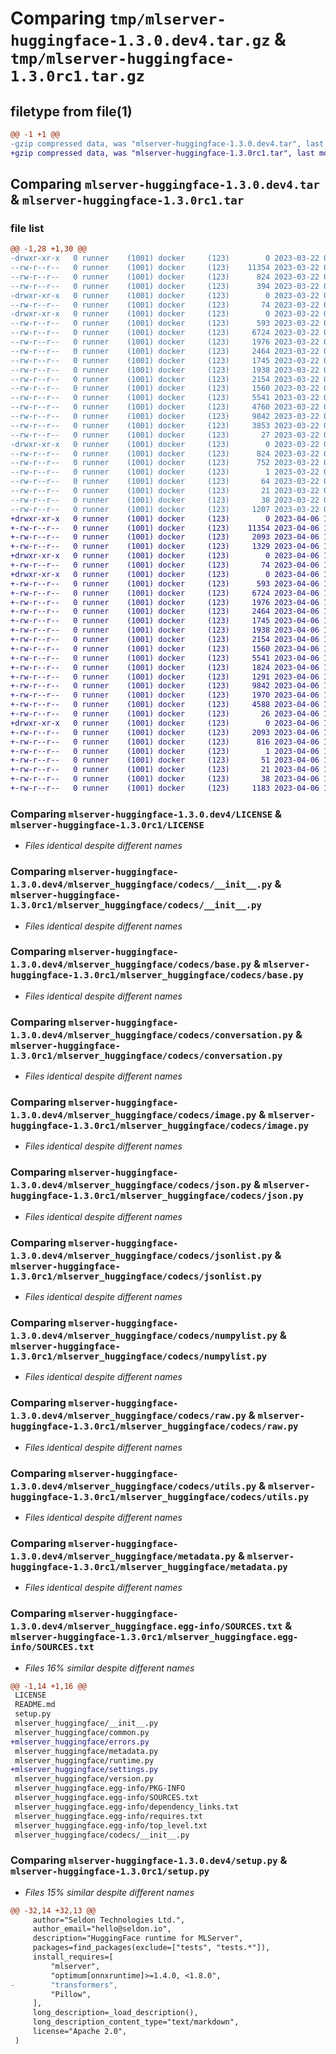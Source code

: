 # Comparing `tmp/mlserver-huggingface-1.3.0.dev4.tar.gz` & `tmp/mlserver-huggingface-1.3.0rc1.tar.gz`

## filetype from file(1)

```diff
@@ -1 +1 @@
-gzip compressed data, was "mlserver-huggingface-1.3.0.dev4.tar", last modified: Wed Mar 22 09:49:14 2023, max compression
+gzip compressed data, was "mlserver-huggingface-1.3.0rc1.tar", last modified: Thu Apr  6 13:36:32 2023, max compression
```

## Comparing `mlserver-huggingface-1.3.0.dev4.tar` & `mlserver-huggingface-1.3.0rc1.tar`

### file list

```diff
@@ -1,28 +1,30 @@
-drwxr-xr-x   0 runner    (1001) docker     (123)        0 2023-03-22 09:49:14.092414 mlserver-huggingface-1.3.0.dev4/
--rw-r--r--   0 runner    (1001) docker     (123)    11354 2023-03-22 09:48:42.000000 mlserver-huggingface-1.3.0.dev4/LICENSE
--rw-r--r--   0 runner    (1001) docker     (123)      824 2023-03-22 09:49:14.092414 mlserver-huggingface-1.3.0.dev4/PKG-INFO
--rw-r--r--   0 runner    (1001) docker     (123)      394 2023-03-22 09:48:42.000000 mlserver-huggingface-1.3.0.dev4/README.md
-drwxr-xr-x   0 runner    (1001) docker     (123)        0 2023-03-22 09:49:14.088414 mlserver-huggingface-1.3.0.dev4/mlserver_huggingface/
--rw-r--r--   0 runner    (1001) docker     (123)       74 2023-03-22 09:48:42.000000 mlserver-huggingface-1.3.0.dev4/mlserver_huggingface/__init__.py
-drwxr-xr-x   0 runner    (1001) docker     (123)        0 2023-03-22 09:49:14.092414 mlserver-huggingface-1.3.0.dev4/mlserver_huggingface/codecs/
--rw-r--r--   0 runner    (1001) docker     (123)      593 2023-03-22 09:48:42.000000 mlserver-huggingface-1.3.0.dev4/mlserver_huggingface/codecs/__init__.py
--rw-r--r--   0 runner    (1001) docker     (123)     6724 2023-03-22 09:48:42.000000 mlserver-huggingface-1.3.0.dev4/mlserver_huggingface/codecs/base.py
--rw-r--r--   0 runner    (1001) docker     (123)     1976 2023-03-22 09:48:42.000000 mlserver-huggingface-1.3.0.dev4/mlserver_huggingface/codecs/conversation.py
--rw-r--r--   0 runner    (1001) docker     (123)     2464 2023-03-22 09:48:42.000000 mlserver-huggingface-1.3.0.dev4/mlserver_huggingface/codecs/image.py
--rw-r--r--   0 runner    (1001) docker     (123)     1745 2023-03-22 09:48:42.000000 mlserver-huggingface-1.3.0.dev4/mlserver_huggingface/codecs/json.py
--rw-r--r--   0 runner    (1001) docker     (123)     1938 2023-03-22 09:48:42.000000 mlserver-huggingface-1.3.0.dev4/mlserver_huggingface/codecs/jsonlist.py
--rw-r--r--   0 runner    (1001) docker     (123)     2154 2023-03-22 09:48:42.000000 mlserver-huggingface-1.3.0.dev4/mlserver_huggingface/codecs/numpylist.py
--rw-r--r--   0 runner    (1001) docker     (123)     1560 2023-03-22 09:48:42.000000 mlserver-huggingface-1.3.0.dev4/mlserver_huggingface/codecs/raw.py
--rw-r--r--   0 runner    (1001) docker     (123)     5541 2023-03-22 09:48:42.000000 mlserver-huggingface-1.3.0.dev4/mlserver_huggingface/codecs/utils.py
--rw-r--r--   0 runner    (1001) docker     (123)     4760 2023-03-22 09:48:42.000000 mlserver-huggingface-1.3.0.dev4/mlserver_huggingface/common.py
--rw-r--r--   0 runner    (1001) docker     (123)     9842 2023-03-22 09:48:42.000000 mlserver-huggingface-1.3.0.dev4/mlserver_huggingface/metadata.py
--rw-r--r--   0 runner    (1001) docker     (123)     3853 2023-03-22 09:48:42.000000 mlserver-huggingface-1.3.0.dev4/mlserver_huggingface/runtime.py
--rw-r--r--   0 runner    (1001) docker     (123)       27 2023-03-22 09:48:42.000000 mlserver-huggingface-1.3.0.dev4/mlserver_huggingface/version.py
-drwxr-xr-x   0 runner    (1001) docker     (123)        0 2023-03-22 09:49:14.092414 mlserver-huggingface-1.3.0.dev4/mlserver_huggingface.egg-info/
--rw-r--r--   0 runner    (1001) docker     (123)      824 2023-03-22 09:49:14.000000 mlserver-huggingface-1.3.0.dev4/mlserver_huggingface.egg-info/PKG-INFO
--rw-r--r--   0 runner    (1001) docker     (123)      752 2023-03-22 09:49:14.000000 mlserver-huggingface-1.3.0.dev4/mlserver_huggingface.egg-info/SOURCES.txt
--rw-r--r--   0 runner    (1001) docker     (123)        1 2023-03-22 09:49:14.000000 mlserver-huggingface-1.3.0.dev4/mlserver_huggingface.egg-info/dependency_links.txt
--rw-r--r--   0 runner    (1001) docker     (123)       64 2023-03-22 09:49:14.000000 mlserver-huggingface-1.3.0.dev4/mlserver_huggingface.egg-info/requires.txt
--rw-r--r--   0 runner    (1001) docker     (123)       21 2023-03-22 09:49:14.000000 mlserver-huggingface-1.3.0.dev4/mlserver_huggingface.egg-info/top_level.txt
--rw-r--r--   0 runner    (1001) docker     (123)       38 2023-03-22 09:49:14.092414 mlserver-huggingface-1.3.0.dev4/setup.cfg
--rw-r--r--   0 runner    (1001) docker     (123)     1207 2023-03-22 09:48:42.000000 mlserver-huggingface-1.3.0.dev4/setup.py
+drwxr-xr-x   0 runner    (1001) docker     (123)        0 2023-04-06 13:36:32.842879 mlserver-huggingface-1.3.0rc1/
+-rw-r--r--   0 runner    (1001) docker     (123)    11354 2023-04-06 13:35:49.000000 mlserver-huggingface-1.3.0rc1/LICENSE
+-rw-r--r--   0 runner    (1001) docker     (123)     2093 2023-04-06 13:36:32.842879 mlserver-huggingface-1.3.0rc1/PKG-INFO
+-rw-r--r--   0 runner    (1001) docker     (123)     1329 2023-04-06 13:35:49.000000 mlserver-huggingface-1.3.0rc1/README.md
+drwxr-xr-x   0 runner    (1001) docker     (123)        0 2023-04-06 13:36:32.838879 mlserver-huggingface-1.3.0rc1/mlserver_huggingface/
+-rw-r--r--   0 runner    (1001) docker     (123)       74 2023-04-06 13:35:49.000000 mlserver-huggingface-1.3.0rc1/mlserver_huggingface/__init__.py
+drwxr-xr-x   0 runner    (1001) docker     (123)        0 2023-04-06 13:36:32.842879 mlserver-huggingface-1.3.0rc1/mlserver_huggingface/codecs/
+-rw-r--r--   0 runner    (1001) docker     (123)      593 2023-04-06 13:35:49.000000 mlserver-huggingface-1.3.0rc1/mlserver_huggingface/codecs/__init__.py
+-rw-r--r--   0 runner    (1001) docker     (123)     6724 2023-04-06 13:35:49.000000 mlserver-huggingface-1.3.0rc1/mlserver_huggingface/codecs/base.py
+-rw-r--r--   0 runner    (1001) docker     (123)     1976 2023-04-06 13:35:49.000000 mlserver-huggingface-1.3.0rc1/mlserver_huggingface/codecs/conversation.py
+-rw-r--r--   0 runner    (1001) docker     (123)     2464 2023-04-06 13:35:49.000000 mlserver-huggingface-1.3.0rc1/mlserver_huggingface/codecs/image.py
+-rw-r--r--   0 runner    (1001) docker     (123)     1745 2023-04-06 13:35:49.000000 mlserver-huggingface-1.3.0rc1/mlserver_huggingface/codecs/json.py
+-rw-r--r--   0 runner    (1001) docker     (123)     1938 2023-04-06 13:35:49.000000 mlserver-huggingface-1.3.0rc1/mlserver_huggingface/codecs/jsonlist.py
+-rw-r--r--   0 runner    (1001) docker     (123)     2154 2023-04-06 13:35:49.000000 mlserver-huggingface-1.3.0rc1/mlserver_huggingface/codecs/numpylist.py
+-rw-r--r--   0 runner    (1001) docker     (123)     1560 2023-04-06 13:35:49.000000 mlserver-huggingface-1.3.0rc1/mlserver_huggingface/codecs/raw.py
+-rw-r--r--   0 runner    (1001) docker     (123)     5541 2023-04-06 13:35:49.000000 mlserver-huggingface-1.3.0rc1/mlserver_huggingface/codecs/utils.py
+-rw-r--r--   0 runner    (1001) docker     (123)     1824 2023-04-06 13:35:49.000000 mlserver-huggingface-1.3.0rc1/mlserver_huggingface/common.py
+-rw-r--r--   0 runner    (1001) docker     (123)     1291 2023-04-06 13:35:49.000000 mlserver-huggingface-1.3.0rc1/mlserver_huggingface/errors.py
+-rw-r--r--   0 runner    (1001) docker     (123)     9842 2023-04-06 13:35:49.000000 mlserver-huggingface-1.3.0rc1/mlserver_huggingface/metadata.py
+-rw-r--r--   0 runner    (1001) docker     (123)     1970 2023-04-06 13:35:49.000000 mlserver-huggingface-1.3.0rc1/mlserver_huggingface/runtime.py
+-rw-r--r--   0 runner    (1001) docker     (123)     4588 2023-04-06 13:35:49.000000 mlserver-huggingface-1.3.0rc1/mlserver_huggingface/settings.py
+-rw-r--r--   0 runner    (1001) docker     (123)       26 2023-04-06 13:35:49.000000 mlserver-huggingface-1.3.0rc1/mlserver_huggingface/version.py
+drwxr-xr-x   0 runner    (1001) docker     (123)        0 2023-04-06 13:36:32.838879 mlserver-huggingface-1.3.0rc1/mlserver_huggingface.egg-info/
+-rw-r--r--   0 runner    (1001) docker     (123)     2093 2023-04-06 13:36:32.000000 mlserver-huggingface-1.3.0rc1/mlserver_huggingface.egg-info/PKG-INFO
+-rw-r--r--   0 runner    (1001) docker     (123)      816 2023-04-06 13:36:32.000000 mlserver-huggingface-1.3.0rc1/mlserver_huggingface.egg-info/SOURCES.txt
+-rw-r--r--   0 runner    (1001) docker     (123)        1 2023-04-06 13:36:32.000000 mlserver-huggingface-1.3.0rc1/mlserver_huggingface.egg-info/dependency_links.txt
+-rw-r--r--   0 runner    (1001) docker     (123)       51 2023-04-06 13:36:32.000000 mlserver-huggingface-1.3.0rc1/mlserver_huggingface.egg-info/requires.txt
+-rw-r--r--   0 runner    (1001) docker     (123)       21 2023-04-06 13:36:32.000000 mlserver-huggingface-1.3.0rc1/mlserver_huggingface.egg-info/top_level.txt
+-rw-r--r--   0 runner    (1001) docker     (123)       38 2023-04-06 13:36:32.842879 mlserver-huggingface-1.3.0rc1/setup.cfg
+-rw-r--r--   0 runner    (1001) docker     (123)     1183 2023-04-06 13:35:49.000000 mlserver-huggingface-1.3.0rc1/setup.py
```

### Comparing `mlserver-huggingface-1.3.0.dev4/LICENSE` & `mlserver-huggingface-1.3.0rc1/LICENSE`

 * *Files identical despite different names*

### Comparing `mlserver-huggingface-1.3.0.dev4/mlserver_huggingface/codecs/__init__.py` & `mlserver-huggingface-1.3.0rc1/mlserver_huggingface/codecs/__init__.py`

 * *Files identical despite different names*

### Comparing `mlserver-huggingface-1.3.0.dev4/mlserver_huggingface/codecs/base.py` & `mlserver-huggingface-1.3.0rc1/mlserver_huggingface/codecs/base.py`

 * *Files identical despite different names*

### Comparing `mlserver-huggingface-1.3.0.dev4/mlserver_huggingface/codecs/conversation.py` & `mlserver-huggingface-1.3.0rc1/mlserver_huggingface/codecs/conversation.py`

 * *Files identical despite different names*

### Comparing `mlserver-huggingface-1.3.0.dev4/mlserver_huggingface/codecs/image.py` & `mlserver-huggingface-1.3.0rc1/mlserver_huggingface/codecs/image.py`

 * *Files identical despite different names*

### Comparing `mlserver-huggingface-1.3.0.dev4/mlserver_huggingface/codecs/json.py` & `mlserver-huggingface-1.3.0rc1/mlserver_huggingface/codecs/json.py`

 * *Files identical despite different names*

### Comparing `mlserver-huggingface-1.3.0.dev4/mlserver_huggingface/codecs/jsonlist.py` & `mlserver-huggingface-1.3.0rc1/mlserver_huggingface/codecs/jsonlist.py`

 * *Files identical despite different names*

### Comparing `mlserver-huggingface-1.3.0.dev4/mlserver_huggingface/codecs/numpylist.py` & `mlserver-huggingface-1.3.0rc1/mlserver_huggingface/codecs/numpylist.py`

 * *Files identical despite different names*

### Comparing `mlserver-huggingface-1.3.0.dev4/mlserver_huggingface/codecs/raw.py` & `mlserver-huggingface-1.3.0rc1/mlserver_huggingface/codecs/raw.py`

 * *Files identical despite different names*

### Comparing `mlserver-huggingface-1.3.0.dev4/mlserver_huggingface/codecs/utils.py` & `mlserver-huggingface-1.3.0rc1/mlserver_huggingface/codecs/utils.py`

 * *Files identical despite different names*

### Comparing `mlserver-huggingface-1.3.0.dev4/mlserver_huggingface/metadata.py` & `mlserver-huggingface-1.3.0rc1/mlserver_huggingface/metadata.py`

 * *Files identical despite different names*

### Comparing `mlserver-huggingface-1.3.0.dev4/mlserver_huggingface.egg-info/SOURCES.txt` & `mlserver-huggingface-1.3.0rc1/mlserver_huggingface.egg-info/SOURCES.txt`

 * *Files 16% similar despite different names*

```diff
@@ -1,14 +1,16 @@
 LICENSE
 README.md
 setup.py
 mlserver_huggingface/__init__.py
 mlserver_huggingface/common.py
+mlserver_huggingface/errors.py
 mlserver_huggingface/metadata.py
 mlserver_huggingface/runtime.py
+mlserver_huggingface/settings.py
 mlserver_huggingface/version.py
 mlserver_huggingface.egg-info/PKG-INFO
 mlserver_huggingface.egg-info/SOURCES.txt
 mlserver_huggingface.egg-info/dependency_links.txt
 mlserver_huggingface.egg-info/requires.txt
 mlserver_huggingface.egg-info/top_level.txt
 mlserver_huggingface/codecs/__init__.py
```

### Comparing `mlserver-huggingface-1.3.0.dev4/setup.py` & `mlserver-huggingface-1.3.0rc1/setup.py`

 * *Files 15% similar despite different names*

```diff
@@ -32,14 +32,13 @@
     author="Seldon Technologies Ltd.",
     author_email="hello@seldon.io",
     description="HuggingFace runtime for MLServer",
     packages=find_packages(exclude=["tests", "tests.*"]),
     install_requires=[
         "mlserver",
         "optimum[onnxruntime]>=1.4.0, <1.8.0",
-        "transformers",
         "Pillow",
     ],
     long_description=_load_description(),
     long_description_content_type="text/markdown",
     license="Apache 2.0",
 )
```

